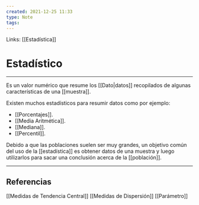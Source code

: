 ```yaml
---
created: 2021-12-25 11:33
type: Note
tags:
---
```


Links: [[Estadística]]

# Estadístico
---

Es un valor numérico que resume los [[Dato|datos]] recopilados de algunas características de una [[muestra]].

Existen muchos estadísticos para resumir datos como por ejemplo:
- [[Porcentajes]].
- [[Media Aritmética]].
- [[Mediana]].
- [[Percentil]].

Debido a que las poblaciones suelen ser muy grandes, un objetivo común del uso de la [[estadística]] es obtener datos de una muestra y luego utilizarlos para sacar una conclusión acerca de la [[población]].

---

## Referencias
[[Medidas de Tendencia Central]]
[[Medidas de Dispersión]]
[[Parámetro]]